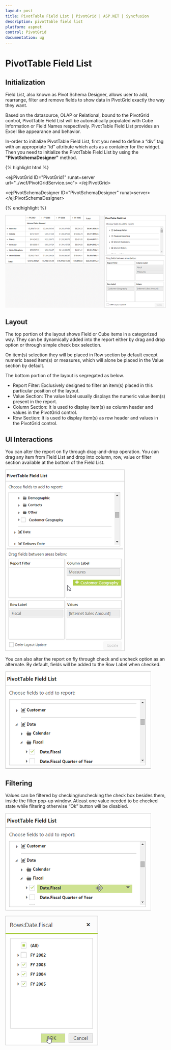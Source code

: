 ```yaml
---
layout: post
title: PivotTable Field List | PivotGrid | ASP.NET | Syncfusion
description: pivotTable field list
platform: aspnet
control: PivotGrid
documentation: ug
---
```


# PivotTable Field List

## Initialization  

Field List, also known as Pivot Schema Designer, allows user to add, rearrange, filter and remove fields to show data in PivotGrid exactly the way they want.

Based on the datasource, OLAP or Relational, bound to the PivotGrid control, PivotTable Field List will be automatically populated with Cube Information or Field Names respectively. PivotTable Field List provides an Excel like appearance and behavior.

In-order to initialize PivotTable Field List, first you need to define a “div” tag with an appropriate “id” attribute which acts as a container for the widget. Then you need to initialize the PivotTable Field List by using the **"PivotSchemaDesigner"** method. 

{% highlight html %}

<ej:PivotGrid ID="PivotGrid1" runat=server url="../wcf/PivotGridService.svc">
    <ClientSideEvents  AfterServiceInvoke="OnAfterServiceInvoke"/>
</ej:PivotGrid>

<ej:PivotSchemaDesigner ID="PivotSchemaDesigner" runat=server></ej:PivotSchemaDesigner>
 
<script type="text/javascript">
 OnAfterServiceInvoke = function (evt) {
 if (evt.action == "initialize") {
  var PivotSchemaDesigner = $( ".e-pivotschemadesigner").data('ejPivotSchemaDesigner');
     if (PivotSchemaDesigner.model.pivotControl == null) {
         PivotSchemaDesigner.model.pivotControl = this;
         PivotSchemaDesigner.model.enableWrapper = true;
         PivotSchemaDesigner.model.layout = "excel";
         PivotSchemaDesigner._load();
      }
    }
  }
</script>

{% endhighlight %}

![](PivotTable-Field-List_images/pivotschema.png)

## Layout 

The top portion of the layout shows Field or Cube items in a categorized way. They can be dynamically added into the report either by drag and drop option or through simple check box selection.
 
On item(s) selection they will be placed in Row section by default except numeric based item(s) or measures, which will alone be placed in the Value section by default.

The bottom portion of the layout is segregated as below.

* Report Filter: Exclusively designed to filter an item(s) placed in this particular position of the layout. 
* Value Section: The value label usually displays the numeric value item(s) present in the report.
* Column Section: It is used to display item(s) as column header and values in the PivotGrid control. 
* Row Section: It is used to display item(s) as row header and values in the PivotGrid control.

## UI Interactions 
You can alter the report on fly through drag-and-drop operation. You can drag any item from Field List and drop into column, row, value or filter section available at the bottom of the Field List.

![](PivotTable-Field-List_images/schema.png) 

You can also alter the report on fly through check and uncheck option as an alternate. By default, fields will be added to the Row Label when checked.

![](PivotTable-Field-List_images/check-uncheck.png) 

## Filtering
Values can be filtered by checking/unchecking the check box besides them, inside the filter pop-up window. Atleast one value needed to be checked state while filtering otherwise “Ok” button will be disabled.

![](PivotTable-Field-List_images/filter.png) 

![](PivotTable-Field-List_images/filter1.png) 
